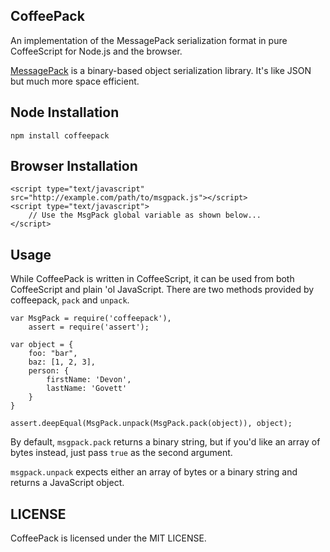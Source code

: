 CoffeePack
----------
An implementation of the MessagePack serialization format in pure CoffeeScript for Node.js and the browser.

[MessagePack](http://msgpack.org/) is a binary-based object serialization library. It's like JSON 
but much more space efficient.

## Node Installation
    npm install coffeepack
    
## Browser Installation
    <script type="text/javascript" src="http://example.com/path/to/msgpack.js"></script>
    <script type="text/javascript">
        // Use the MsgPack global variable as shown below...
    </script>
    
## Usage

While CoffeePack is written in CoffeeScript, it can be used from both CoffeeScript and plain 'ol JavaScript. 
There are two methods provided by coffeepack, `pack` and `unpack`.

    var MsgPack = require('coffeepack'),
        assert = require('assert');
        
    var object = {
        foo: "bar",
        baz: [1, 2, 3],
        person: {
            firstName: 'Devon',
            lastName: 'Govett'
        }
    }
    
    assert.deepEqual(MsgPack.unpack(MsgPack.pack(object)), object);
    
By default, `msgpack.pack` returns a binary string, but if you'd like an array of bytes instead, just 
pass `true` as the second argument.

`msgpack.unpack` expects either an array of bytes or a binary string and returns a JavaScript object.

## LICENSE

CoffeePack is licensed under the MIT LICENSE.